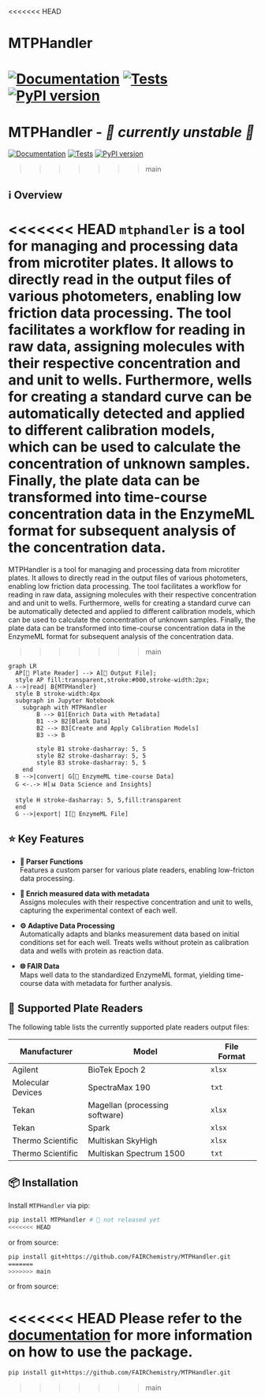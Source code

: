 <<<<<<< HEAD
# MTPHandler

[![Documentation](https://img.shields.io/badge/Documentation-Online-blue.svg)](https://fairchemistry.github.io/MTPHandler/)
[![Tests](https://github.com/FAIRChemistry/MTPHandler/actions/workflows/tests.yml/badge.svg)](https://github.com/FAIRChemistry/MTPHandler/actions/workflows/tests.yml)
[![PyPI version](https://badge.fury.io/py/mtphandler.svg)](https://badge.fury.io/py/mtphandler)
=======
# MTPHandler - _🚧 currently unstable 🚧_

[![Documentation](https://img.shields.io/badge/Documentation-Online-blue.svg)](https://fairchemistry.github.io/MTPHandler/)
[![Tests](https://github.com/FAIRChemistry/MTPHandler/actions/workflows/tests.yml/badge.svg)](https://github.com/FAIRChemistry/MTPHandler/actions/workflows/tests.yml)
[![PyPI version](https://badge.fury.io/py/MTPHandler.svg)](https://badge.fury.io/py/MTPHandler)
>>>>>>> main


## ℹ️ Overview

<<<<<<< HEAD
`mtphandler` is a tool for managing and processing data from microtiter plates. It allows to directly read in the output files of various photometers, enabling low friction data processing. The tool facilitates a workflow for reading in raw data, assigning molecules with their respective concentration and and unit to wells. Furthermore, wells for creating a standard curve can be automatically detected and applied to different calibration models, which can be used to calculate the concentration of unknown samples. Finally, the plate data can be transformed into time-course concentration data in the EnzymeML format for subsequent analysis of the concentration data.
=======
MTPHandler is a tool for managing and processing data from microtiter plates. It allows to directly read in the output files of various photometers, enabling low friction data processing. The tool facilitates a workflow for reading in raw data, assigning molecules with their respective concentration and and unit to wells. Furthermore, wells for creating a standard curve can be automatically detected and applied to different calibration models, which can be used to calculate the concentration of unknown samples. Finally, the plate data can be transformed into time-course concentration data in the EnzymeML format for subsequent analysis of the concentration data.
>>>>>>> main

``` mermaid
graph LR
  AP[🧪 Plate Reader] --> A[📄 Output File];
  style AP fill:transparent,stroke:#000,stroke-width:2px;
A -->|read| B{MTPHandler}
  style B stroke-width:4px
  subgraph in Jupyter Notebook
    subgraph with MTPHandler
        B --> B1[Enrich Data with Metadata]
        B1 --> B2[Blank Data]
        B2 --> B3[Create and Apply Calibration Models]
        B3 --> B

        style B1 stroke-dasharray: 5, 5
        style B2 stroke-dasharray: 5, 5
        style B3 stroke-dasharray: 5, 5
    end
  B -->|convert| G[📄 EnzymeML time-course Data]
  G <-.-> H[📊 Data Science and Insights]

  style H stroke-dasharray: 5, 5,fill:transparent
  end
  G -->|export| I[📄 EnzymeML File]
```

## ⭐ Key Features

- **🚀 Parser Functions**  
   Features a custom parser for various plate readers, enabling low-fricton data processing.

- **🌟 Enrich measured data with metadata**  
    Assigns molecules with their respective concentration and unit to wells, capturing the experimental context of each well.

- **⚙️ Adaptive Data Processing**  
   Automatically adapts and blanks measurement data based on initial conditions set for each well. Treats wells without protein as calibration data and wells with protein as reaction data.

- **🌐 FAIR Data**  
   Maps well data to the standardized EnzymeML format, yielding time-course data with metadata for further analysis.

## 🔬 Supported Plate Readers

The following table lists the currently supported plate readers output files:

| Manufacturer       | Model                        | File Format |
|--------------------|------------------------------|-------------|
| Agilent            | BioTek Epoch 2               | `xlsx`      |
| Molecular Devices  | SpectraMax 190               | `txt`       |
| Tekan              | Magellan (processing software)| `xlsx`     |
| Tekan              | Spark                        | `xlsx`      |
| Thermo Scientific  | Multiskan SkyHigh            | `xlsx`      |
| Thermo Scientific  | Multiskan Spectrum 1500      | `txt`       |



## 📦 Installation

Install `MTPHandler` via pip:

```bash
pip install MTPHandler # 🚧 not released yet
<<<<<<< HEAD
```
or from source:

```bash
pip install git+https://github.com/FAIRChemistry/MTPHandler.git
=======
>>>>>>> main
```
or from source:

<<<<<<< HEAD
Please refer to the [documentation](https://fairchemistry.github.io/MTPHandler/) for more information on how to use the package.
=======
```bash
pip install git+https://github.com/FAIRChemistry/MTPHandler.git
```
>>>>>>> main
